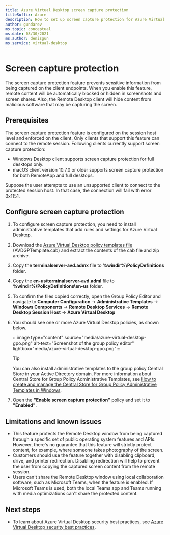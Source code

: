 ```yaml
---
title: Azure Virtual Desktop screen capture protection
titleSuffix: Azure
description: How to set up screen capture protection for Azure Virtual Desktop.
author: gundarev
ms.topic: conceptual
ms.date: 08/30/2021
ms.author: denisgun
ms.service: virtual-desktop
---
```


# Screen capture protection

The screen capture protection feature prevents sensitive information from being captured on the client endpoints. When you enable this feature, remote content will be automatically blocked or hidden in screenshots and screen shares. Also, the Remote Desktop client will hide content from malicious software that may be capturing the screen.

## Prerequisites

The screen capture protection feature is configured on the session host level and enforced on the client. Only clients that support this feature can connect to the remote session.
Following clients currently support screen capture protection:

* Windows Desktop client supports screen capture protection for full desktops only.
* macOS client version 10.7.0 or older supports screen capture protection for both RemoteApp and full desktops.

Suppose the user attempts to use an unsupported client to connect to the protected session host. In that case, the connection will fail with error 0x1151.

## Configure screen capture protection

1. To configure screen capture protection, you need to install administrative templates that add rules and settings for Azure Virtual Desktop.
2. Download the [Azure Virtual Desktop policy templates file](https://aka.ms/avdgpo) (AVDGPTemplate.cab) and extract the contents of the cab file and zip archive.
3. Copy the **terminalserver-avd.admx** file to **%windir%\PolicyDefinitions** folder.
4. Copy the **en-us\terminalserver-avd.adml** file to **%windir%\PolicyDefinitions\en-us** folder.
5. To confirm the files copied correctly, open the Group Policy Editor and navigate to **Computer Configuration** -> **Administrative Templates** -> **Windows Components** -> **Remote Desktop Services** -> **Remote Desktop Session Host** -> **Azure Virtual Desktop**
6. You should see one or more Azure Virtual Desktop policies, as shown below.

   :::image type="content" source="media/azure-virtual-desktop-gpo.png" alt-text="Screenshot of the group policy editor" lightbox="media/azure-virtual-desktop-gpo.png":::

   > [!TIP]
   > You can also install administrative templates to the group policy Central Store in your Active Directory domain.
   > For more information about Central Store for Group Policy Administrative Templates, see [How to create and manage the Central Store for Group Policy Administrative Templates in Windows](/troubleshoot/windows-client/group-policy/create-and-manage-central-store).

7. Open the **"Enable screen capture protection"** policy and set it to **"Enabled"**.

## Limitations and known issues

* This feature protects the Remote Desktop window from being captured through a specific set of public operating system features and APIs. However, there's no guarantee that this feature will strictly protect content, for example, where someone takes photography of the screen.
* Customers should use the feature together with disabling clipboard, drive, and printer redirection. Disabling redirection will help to prevent the user from copying the captured screen content from the remote session.
* Users can't share the Remote Desktop window using local collaboration software, such as Microsoft Teams, when the feature is enabled. If Microsoft Teams is used, both the local Teams app and Teams running with media optimizations can't share the protected content.

## Next steps

* To learn about Azure Virtual Desktop security best practices, see [Azure Virtual Desktop security best practices](security-guide.md).
